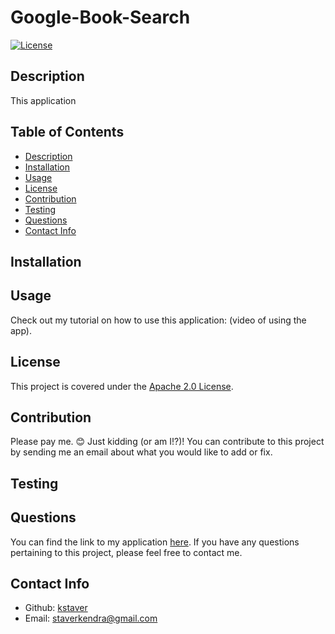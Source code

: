 # Google-Book-Search

[![License](https://img.shields.io/badge/License-Apache_2.0-blue.svg)](https://opensource.org/licenses/Apache-2.0)

  ## Description
  This application

  ## Table of Contents
  - [Description](#description)
  - [Installation](#installation)
  - [Usage](#usage)
  - [License](#license)
  - [Contribution](#contribution)
  - [Testing](#test)
  - [Questions](#questions)
  - [Contact Info](#contact-info)

  ## Installation


  ## Usage
  Check out my tutorial on how to use this application: (video of using the app).

  ## License
  This project is covered under the [Apache 2.0 License](https://www.apache.org/licenses/LICENSE-2.0).

  ## Contribution
  Please pay me. 😊 Just kidding (or am I!?)! You can contribute to this project by sending me an email about what you would like to add or fix.

  ## Testing


  ## Questions
  You can find the link to my application [here](https://github.com/kstaver/Google-Book-Search). If you have any questions pertaining to this project, please feel free to contact me.

  ## Contact Info
  - Github: [kstaver](https://github.com/kstaver)
  - Email: staverkendra@gmail.com